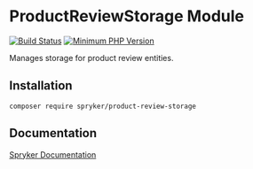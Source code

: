 # ProductReviewStorage Module
[![Build Status](https://travis-ci.org/spryker/product-review-storage.svg)](https://travis-ci.org/spryker/product-review-storage)
[![Minimum PHP Version](https://img.shields.io/badge/php-%3E%3D%207.2-8892BF.svg)](https://php.net/)

Manages storage for product review entities.

## Installation

```
composer require spryker/product-review-storage
```

## Documentation

[Spryker Documentation](https://academy.spryker.com/developing_with_spryker/module_guide/modules.html)
